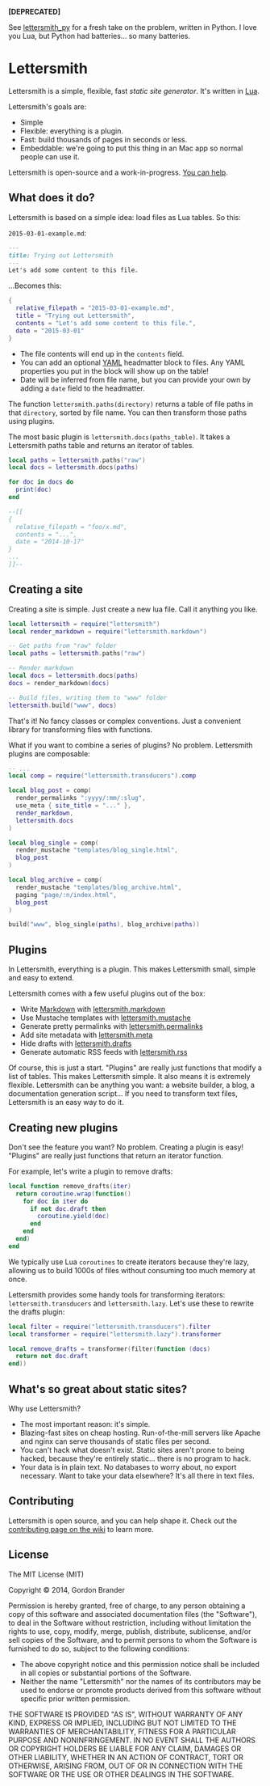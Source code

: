 **[DEPRECATED]**

See [lettersmith_py](https://github.com/gordonbrander/lettersmith_py) for a fresh take on the problem, written in Python. I love you Lua, but Python had batteries... so many batteries.

Lettersmith
===========

Lettersmith is a simple, flexible, fast  _static site generator_. It's written in [Lua](http://lua.org).

Lettersmith's goals are:

- Simple
- Flexible: everything is a plugin.
- Fast: build thousands of pages in seconds or less.
- Embeddable: we're going to put this thing in an Mac app so normal people can use it.

Lettersmith is open-source and a work-in-progress. [You can help](https://github.com/gordonbrander/lettersmith/issues).


What does it do?
----------------

Lettersmith is based on a simple idea: load files as Lua tables. So this:

`2015-03-01-example.md`:

```markdown
---
title: Trying out Lettersmith
---
Let's add some content to this file.
```

...Becomes this:

```lua
{
  relative_filepath = "2015-03-01-example.md",
  title = "Trying out Lettersmith",
  contents = "Let's add some content to this file.",
  date = "2015-03-01"
}
```

- The file contents will end up in the `contents` field.
- You can add an optional [YAML](http://yaml.org/) headmatter block to files. Any YAML properties you put in the block will show up on the table!
- Date will be inferred from file name, but you can provide your own by adding a `date` field to the headmatter.

The function `lettersmith.paths(directory)` returns a table of file paths in that `directory`, sorted by file name. You can then transform those paths using plugins.

The most basic plugin is `lettersmith.docs(paths_table)`. It takes a Lettersmith
paths table and returns an iterator of tables.

```lua
local paths = lettersmith.paths("raw")
local docs = lettersmith.docs(paths)

for doc in docs do
  print(doc)
end

--[[
{
  relative_filepath = "foo/x.md",
  contents = "...",
  date = "2014-10-17"
}
...
]]--
```


Creating a site
---------------

Creating a site is simple. Just create a new lua file. Call it anything you like.

```lua
local lettersmith = require("lettersmith")
local render_markdown = require("lettersmith.markdown")

-- Get paths from "raw" folder
local paths = lettersmith.paths("raw")

-- Render markdown
local docs = lettersmith.docs(paths)
docs = render_markdown(docs)

-- Build files, writing them to "www" folder
lettersmith.build("www", docs)
```

That's it! No fancy classes or complex conventions. Just a convenient library for transforming files with functions.

What if you want to combine a series of plugins? No problem. Lettersmith plugins are composable:

```lua
-- ...
local comp = require("lettersmith.transducers").comp

local blog_post = comp(
  render_permalinks ":yyyy/:mm/:slug",
  use_meta { site_title = "..." },
  render_markdown,
  lettersmith.docs
)

local blog_single = comp(
  render_mustache "templates/blog_single.html",
  blog_post
)

local blog_archive = comp(
  render_mustache "templates/blog_archive.html",
  paging "page/:n/index.html",
  blog_post
)

build("www", blog_single(paths), blog_archive(paths))
```


Plugins
-------

In Lettersmith, everything is a plugin. This makes Lettersmith small, simple and easy to extend.

Lettersmith comes with a few useful plugins out of the box:

* Write [Markdown](http://daringfireball.net/projects/markdown/) with [lettersmith.markdown](https://github.com/gordonbrander/lettersmith/blob/master/lettersmith/markdown.lua)
* Use Mustache templates with [lettersmith.mustache](https://github.com/gordonbrander/lettersmith/blob/master/lettersmith/mustache.lua)
* Generate pretty permalinks with [lettersmith.permalinks](https://github.com/gordonbrander/lettersmith/blob/master/lettersmith/permalinks.lua)
* Add site metadata with [lettersmith.meta](https://github.com/gordonbrander/lettersmith/blob/master/lettersmith/meta.lua)
* Hide drafts with [lettersmith.drafts](https://github.com/gordonbrander/lettersmith/blob/master/lettersmith/drafts.lua)
* Generate automatic RSS feeds with [lettersmith.rss](https://github.com/gordonbrander/lettersmith/blob/master/lettersmith/rss.lua)

<!--
Pressed for time? The [lettersmith.blogging](https://github.com/gordonbrander/lettersmith/blob/master/lettersmith_blogging.lua) plugin bundles together Markdown, pretty permalinks, RSS feeds and more, so you can blog right out of the box.

Here's a simple blogging setup, using [Mustache](https://mustache.github.io/) templates:

```lua
local lettersmith = require("lettersmith")
local use_blogging = require("lettersmith.blogging")
local use_mustache = require("lettersmith.mustache")

local docs = lettersmith.docs("raw")

docs = use_blogging(docs)
docs = use_mustache(docs, "templates")

lettersmith.build(docs, "out")
```
-->

Of course, this is just a start. "Plugins" are really just functions that modify a list of tables. This makes Lettersmith simple. It also means it is extremely flexible. Lettersmith can be anything you want: a website builder, a blog, a documentation generation script... If you need to transform text files, Lettersmith is an easy way to do it.


Creating new plugins
--------------------

Don't see the feature you want? No problem. Creating a plugin is easy! "Plugins" are really just functions that return an iterator function.

For example, let's write a plugin to remove drafts:

```lua
local function remove_drafts(iter)
  return coroutine.wrap(function()
    for doc in iter do
      if not doc.draft then
        coroutine.yield(doc)
      end
    end
  end)
end
```

We typically use Lua `coroutines` to create iterators because they're lazy, allowing us to build 1000s of files without consuming too much memory at once.

Lettersmith provides some handy tools for transforming iterators: `lettersmith.transducers` and `lettersmith.lazy`. Let's use these to rewrite the drafts plugin:

```lua
local filter = require("lettersmith.transducers").filter
local transformer = require("lettersmith.lazy").transformer

local remove_drafts = transformer(filter(function (docs)
  return not doc.draft
end))
```


What's so great about static sites?
-----------------------------------

Why use Lettersmith?

- The most important reason: it's simple.
- Blazing-fast sites on cheap hosting. Run-of-the-mill servers like Apache and nginx can serve thousands of static files per second.
- You can't hack what doesn't exist. Static sites aren't prone to being hacked, because they're entirely static... there is no program to hack.
- Your data is in plain text. No databases to worry about, no export necessary. Want to take your data elsewhere? It's all there in text files.


Contributing
------------

Lettersmith is open source, and you can help shape it. Check out the [contributing page on the wiki](https://github.com/gordonbrander/lettersmith/wiki/Contributing) to learn more.


License
-------

The MIT License (MIT)

Copyright &copy; 2014, Gordon Brander

Permission is hereby granted, free of charge, to any person obtaining a copy of this software and associated documentation files (the "Software"), to deal in the Software without restriction, including without limitation the rights to use, copy, modify, merge, publish, distribute, sublicense, and/or sell copies of the Software, and to permit persons to whom the Software is furnished to do so, subject to the following conditions:

- The above copyright notice and this permission notice shall be included in all copies or substantial portions of the Software.
- Neither the name "Lettersmith" nor the names of its contributors may be used to endorse or promote products derived from this software without specific prior written permission.

THE SOFTWARE IS PROVIDED "AS IS", WITHOUT WARRANTY OF ANY KIND, EXPRESS OR IMPLIED, INCLUDING BUT NOT LIMITED TO THE WARRANTIES OF MERCHANTABILITY, FITNESS FOR A PARTICULAR PURPOSE AND NONINFRINGEMENT. IN NO EVENT SHALL THE AUTHORS OR COPYRIGHT HOLDERS BE LIABLE FOR ANY CLAIM, DAMAGES OR OTHER LIABILITY, WHETHER IN AN ACTION OF CONTRACT, TORT OR OTHERWISE, ARISING FROM, OUT OF OR IN CONNECTION WITH THE SOFTWARE OR THE USE OR OTHER DEALINGS IN THE SOFTWARE.
